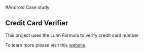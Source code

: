 #Android Case study
## Credit Card Verifier

This project uses the Luhn Formula to verify credit card number

To learn more please visit this [website](https://www.freeformatter.com/credit-card-number-generator-validator.html).
